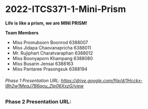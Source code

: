 # 2022-ITCS371-1-Mini-Prism

**Life is like a prism, we are MINI PRISM!**

**Team Members**
- Miss	Promubsorn	Boonrod 			  6388007
- Miss	Jidapa      Chaovanapricha  6388011
- Mr.	  Rujiphart 	Charatvaraphan 	6388012
- Miss 	Boonyaporn 	Khampang 			  6388080
- Miss 	Busarin 		Jensai 			    6388163
- Miss	Pantaree 		Prasongsuk 		  6388194 

###### Phase 1 Presentation URL: https://drive.google.com/file/d/1Hcckx-l8h2w1MeaJ7B6qou_ZIp06XxzG/view

### Phase 2 Presentation URL:

